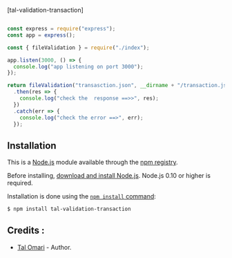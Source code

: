 

[tal-validation-transaction]

```js

const express = require("express");
const app = express();

const { fileValidation } = require("./index");

app.listen(3000, () => {
  console.log("app listening on port 3000");
});

return fileValidation("transasction.json", __dirname + "/transaction.json")
  .then(res => {
    console.log("check the  response ==>>", res);
  })
  .catch(err => {
    console.log("check the error ==>", err);
  });
```

## Installation

This is a [Node.js](https://nodejs.org/en/) module available through the
[npm registry](https://www.npmjs.com/).

Before installing, [download and install Node.js](https://nodejs.org/en/download/).
Node.js 0.10 or higher is required.

Installation is done using the
[`npm install` command](https://docs.npmjs.com/getting-started/installing-npm-packages-locally):

```bash
$ npm install tal-validation-transaction
```

## Credits :
- [Tal Omari](https://github.com/Talomari) - Author.